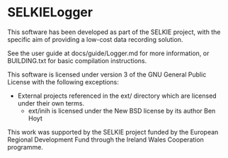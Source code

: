# SELKIELogger

This software has been developed as part of the SELKIE project, with the specific aim of providing a low-cost data recording solution.

See the user guide at docs/guide/Logger.md for more information, or BUILDING.txt for basic compilation instructions.

This software is licensed under version 3 of the GNU General Public License with the following exceptions:

- External projects referenced in the ext/ directory which are licensed under their own terms.
  - ext/inih is licensed under the New BSD license by its author Ben Hoyt

This work was supported by the SELKIE project funded by the European Regional Development Fund through the Ireland Wales Cooperation programme.
